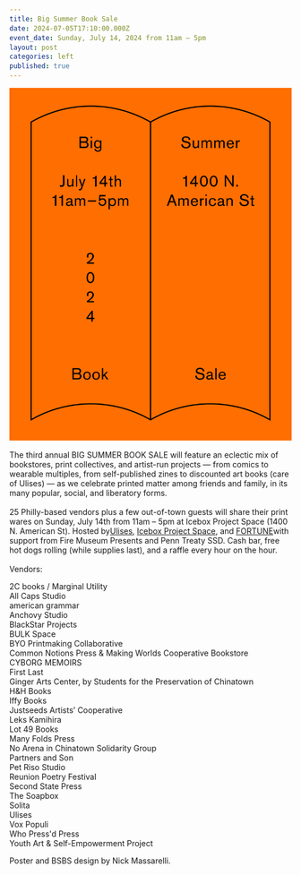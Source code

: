```yaml
---
title: Big Summer Book Sale
date: 2024-07-05T17:10:00.000Z
event_date: Sunday, July 14, 2024 from 11am – 5pm
layout: post
categories: left
published: true
---
```

![](/assets/img/ig-post_01.jpg)

The third annual BIG SUMMER BOOK SALE will feature an eclectic mix of bookstores, print collectives, and artist-run projects — from comics to wearable multiples, from self-published zines to discounted art books (care of Ulises) — as we celebrate printed matter among friends and family, in its many popular, social, and liberatory forms. \
\
25 Philly-based vendors plus a few out-of-town guests will share their print wares on Sunday, July 14th from 11am – 5pm at Icebox Project Space (1400 N. American St). Hosted by[Ulises](https://www.ulises.us/), [Icebox Project Space](https://www.iceboxprojectspace.com/), and [FORTUNE](https://printingfortunes.info/)with support from Fire Museum Presents and Penn Treaty SSD. Cash bar, free hot dogs rolling (while supplies last), and a raffle every hour on the hour. \
\
V﻿endors:

2C books / Marginal Utility\
All Caps Studio\
american grammar\
Anchovy Studio\
BlackStar Projects\
BULK Space\
BYO Printmaking Collaborative\
Common Notions Press & Making Worlds Cooperative Bookstore\
CYBORG MEMOIRS\
First Last\
Ginger Arts Center, by Students for the Preservation of Chinatown\
H&H Books\
Iffy Books\
Justseeds Artists’ Cooperative\
Leks Kamihira \
Lot 49 Books\
Many Folds Press\
No Arena in Chinatown Solidarity Group\
Partners and Son\
Pet Riso Studio\
Reunion Poetry Festival\
Second State Press\
The Soapbox\
Solita\
Ulises\
Vox Populi\
Who Press'd Press\
Youth Art & Self-Empowerment Project

Poster and BSBS design by Nick Massarelli.